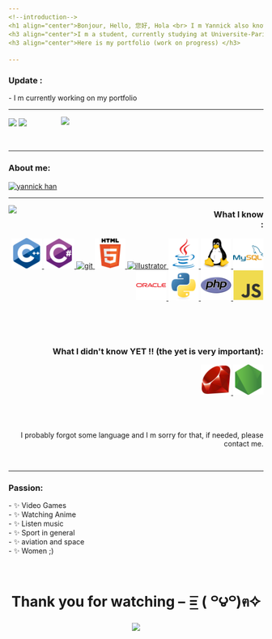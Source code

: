 ```yaml
---
<!--introduction-->
<h1 align="center">Bonjour, Hello, 您好, Hola <br> I m Yannick also knows as Ian</h1>
<h3 align="center">I m a student, currently studying at Universite-Paris-Saclay (BUT 2)</h3>
<h3 align="center">Here is my portfolio (work on progress) </h3>

--- 
```


<h3>Update :</h3>
<p>
  - I m currently working on my portfolio <br>
</p>

---
<!--statistique-->
<img align="right" src= "https://www.gifcen.com/wp-content/uploads/2022/06/lofi-gif-5.gif" width="400">
<!--<img align="right" src = "https://wallpaperaccess.com/full/775140.gif" width="400">-->
<div align="left">
  <img align="center" src = "https://github-readme-stats.vercel.app/api/top-langs/?username=IanYann&theme=react&layout=compact" width="400">
  <img align="center" src = "http://github-readme-streak-stats.herokuapp.com?user=IanYann&theme=react&date_format=M%20j%5B%2C%20Y%5D" width="400">
</div>
<br>
<br>

---
<!--contact-->

<h3 align="left">About me:</h3>
<a href="https://www.linkedin.com/in/yannick-han-1a38b6270/" target="blank"><img align="center" src="https://raw.githubusercontent.com/rahuldkjain/github-profile-readme-generator/master/src/images/icons/Social/linked-in-alt.svg" alt="yannick han" height="30" width="40" /></a>

---
<!--langage-->

<img align="left" src= "https://media1.tenor.com/m/H--LhoCNZT4AAAAC/86anime-eighty-six.gif" width="400">
<div align="right">
  <h3>What I know :</h3>
  <p> 
    <a href="https://www.w3schools.com/cpp/" target="_blank" rel="noreferrer"> <img src="https://raw.githubusercontent.com/devicons/devicon/master/icons/cplusplus/cplusplus-original.svg" alt="cplusplus" width="60" height="60"/> </a> 
    <a href="https://www.w3schools.com/cs/" target="_blank" rel="noreferrer"> <img src="https://raw.githubusercontent.com/devicons/devicon/master/icons/csharp/csharp-original.svg" alt="csharp" width="60" height="60"/> </a> 
    <a href="https://git-scm.com/" target="_blank" rel="noreferrer"> <img src="https://www.vectorlogo.zone/logos/git-scm/git-scm-icon.svg" alt="git" width="60" height="60"/> </a> 
    <a href="https://www.w3.org/html/" target="_blank" rel="noreferrer"> <img src="https://raw.githubusercontent.com/devicons/devicon/master/icons/html5/html5-original-wordmark.svg" alt="html5" width="60" height="60"/> </a> 
    <a href="https://www.adobe.com/in/products/illustrator.html" target="_blank" rel="noreferrer"> <img src="https://www.vectorlogo.zone/logos/adobe_illustrator/adobe_illustrator-icon.svg" alt="illustrator" width="60" height="60"/> </a>
    <a href="https://www.java.com" target="_blank" rel="noreferrer"> <img src="https://raw.githubusercontent.com/devicons/devicon/master/icons/java/java-original.svg" alt="java" width="60" height="60"/> </a> 
    <a href="https://www.linux.org/" target="_blank" rel="noreferrer"> <img src="https://raw.githubusercontent.com/devicons/devicon/master/icons/linux/linux-original.svg" alt="linux" width="60" height="60"/> </a> 
    <a href="https://www.mysql.com/" target="_blank" rel="noreferrer"> <img src="https://raw.githubusercontent.com/devicons/devicon/master/icons/mysql/mysql-original-wordmark.svg" alt="mysql" width="60" height="60"/> </a> 
    <a href="https://www.oracle.com/" target="_blank" rel="noreferrer"> <img src="https://raw.githubusercontent.com/devicons/devicon/master/icons/oracle/oracle-original.svg" alt="oracle" width="60" height="60"/> </a> 
    <a href="https://www.python.org" target="_blank" rel="noreferrer"> <img src="https://raw.githubusercontent.com/devicons/devicon/master/icons/python/python-original.svg" alt="python" width="60" height="60"/> </a>
    <a href="https://www.php.net/" target="_blank" rel="noreferrer"> <img src="https://raw.githubusercontent.com/devicons/devicon/master/icons/php/php-original.svg" alt="php" width="60" height="60"/> </a>
    <a href="https://www.w3schools.com/js/" target="_blank" rel="noreferrer"> <img src="https://raw.githubusercontent.com/devicons/devicon/master/icons/javascript/javascript-original.svg" alt="javascript" width="60" height="60"/> </a> 
  </p>
</div>
<br>
<br>
<br>
<div align="right">
  <h3>What I didn't know YET !! (the yet is very important):</h3>
  <p> 
    <a href="https://www.w3schools.com/ruby/" target="_blank" rel="noreferrer"> <img src="https://raw.githubusercontent.com/devicons/devicon/master/icons/ruby/ruby-original.svg" alt="ruby" width="60" height="60"/> </a> 
    <a href="https://nodejs.org/" target="_blank" rel="noreferrer"> <img src="https://raw.githubusercontent.com/devicons/devicon/master/icons/nodejs/nodejs-original.svg" alt="nodejs" width="60" height="60"/> </a> 
    <br>
    <br>
    <br>
    <br>
    <br>
    I probably forgot some language and I m sorry for that, if needed, please contact me.
  </p>
</div>
<br>

---

<h3 align="left">Passion:</h3>
<p align="left">
    - ✨ Video Games <br>
    - ✨ Watching Anime <br>
    - ✨ Listen music <br>
    - ✨ Sport in general <br>
    - ✨ aviation and space <br>
    - ✨ Women ;) <br>
</p>
<br>
<h1 align="center">Thank you for watching – =͟͟͞͞ ( ꒪౪꒪)ฅ✧</h1>
<p align="center">
  <img src="https://media1.tenor.com/m/yI4WbstEPDMAAAAC/86anime-eighty-six.gif" width="600">
</p>


